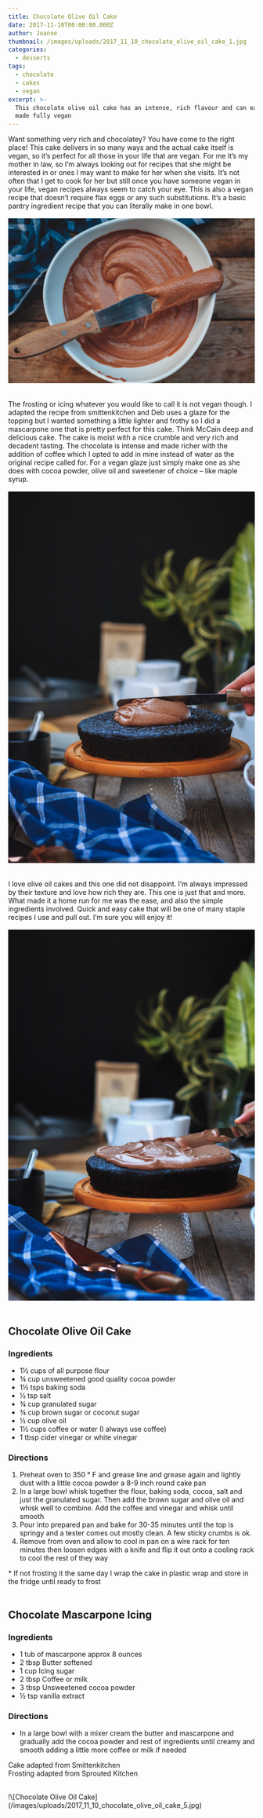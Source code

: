 ```yaml
---
title: Chocolate Olive Oil Cake
date: 2017-11-10T00:00:00.000Z
author: Joanne
thumbnail: /images/uploads/2017_11_10_chocolate_olive_oil_cake_1.jpg
categories:
  - desserts
tags:
  - chocolate
  - cakes
  - vegan
excerpt: >-
  This chocolate olive oil cake has an intense, rich flavour and can easily be
  made fully vegan
---
```

Want something very rich and chocolatey? You have come to the right place! This cake delivers in so many ways and the actual cake itself is vegan, so it’s perfect for all those in your  life that are vegan.  For me it’s my mother in law, so I’m always looking out for recipes that she might be interested in or ones I may want to make for her when she visits. It’s not often that I get to cook for her but still once you have someone vegan in your life, vegan recipes always seem to catch your eye.  This is also a vegan recipe that doesn’t require flax eggs or any such substitutions. It’s a basic pantry ingredient recipe that you can literally make in one bowl.
<br>
<br>
![Chocolate Olive Oil Cake](/images/uploads/2017_11_10_chocolate_olive_oil_cake_2.jpg)
<br>
<br>

The frosting or icing whatever you would like to call it is not vegan though.  I adapted the recipe from smittenkitchen and Deb uses a glaze for the topping but I wanted something a little lighter and frothy so I did a mascarpone one that is pretty perfect for this cake. Think McCain deep and delicious cake. The cake is moist with a nice crumble and very rich and decadent tasting. The chocolate is intense and made richer with the addition of coffee which I opted to add in mine instead of water as the original recipe called for.  For a vegan glaze just simply make one as she does with cocoa powder, olive oil and sweetener of choice &ndash; like maple syrup.
<br>
<br>
![Chocolate Olive Oil Cake](/images/uploads/2017_11_10_chocolate_olive_oil_cake_3.jpg)
<br>
<br>

I love olive oil cakes and this one did not disappoint. I’m always impressed by their texture and love how rich they are. This one is just that and more. What made it a home run for me was the ease, and also the simple ingredients involved.  Quick and easy cake that will be one of many staple recipes I use and pull out. I’m sure you will enjoy it!
<br>
<br>
![Chocolate Olive Oil Cake](/images/uploads/2017_11_10_chocolate_olive_oil_cake_4.jpg)
<br>
<br>

## Chocolate Olive Oil Cake

### Ingredients

* 1&frac12; cups of all purpose flour
* &frac34; cup unsweetened good quality cocoa powder
* 1&frac12; tsps baking soda
* &frac12; tsp salt
* &frac34; cup granulated sugar
* &frac34; cup brown sugar or coconut sugar
* &frac12; cup olive oil
* 1&frac12; cups coffee or water (I always use coffee)
* 1 tbsp cider vinegar or white vinegar

### Directions

1. Preheat oven to 350 &deg; F and grease line and grease again and lightly dust with a little cocoa powder a 8-9 inch round cake pan
2. In a large bowl whisk together the flour, baking soda, cocoa, salt and just the granulated sugar. Then add the brown sugar and olive oil and whisk well to combine. Add the coffee and vinegar and whisk until smooth
3. Pour into prepared pan and bake for 30-35 minutes until the top is springy and a tester comes out mostly clean. A few sticky crumbs is ok.
4. Remove from oven and allow to cool in pan on a wire rack for ten minutes then loosen edges with a knife and flip it out onto a cooling rack to cool the rest of they way

\* If not frosting it the same day I wrap the cake in plastic wrap and store in the fridge until ready to frost
<br>
<br>

## Chocolate Mascarpone Icing

### Ingredients

* 1 tub of mascarpone approx 8 ounces
* 2 tbsp Butter softened
* 1 cup Icing sugar
* 2 tbsp Coffee or milk
* 3 tbsp Unsweetened cocoa powder
* &frac12; tsp vanilla extract
  <br>

### Directions

* In a large bowl with a mixer cream the butter and mascarpone and gradually add the cocoa powder and rest of ingredients until creamy and smooth adding a little more coffee or milk if needed
  <br>

Cake adapted from Smittenkitchen\
Frosting adapted from Sprouted Kitchen  

<br>
!\[Chocolate Olive Oil Cake](/images/uploads/2017_11_10_chocolate_olive_oil_cake_5.jpg)
